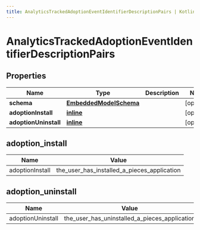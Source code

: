 ```yaml
---
title: AnalyticsTrackedAdoptionEventIdentifierDescriptionPairs | Kotlin SDK
---
```




# AnalyticsTrackedAdoptionEventIdentifierDescriptionPairs

## Properties
Name | Type | Description | Notes
------------ | ------------- | ------------- | -------------
**schema** | [**EmbeddedModelSchema**](EmbeddedModelSchema) |  |  [optional]
**adoptionInstall** | [**inline**](#adoption_install) |  |  [optional]
**adoptionUninstall** | [**inline**](#adoption_uninstall) |  |  [optional]


## adoption_install
Name | Value
---- | -----
adoptionInstall | the_user_has_installed_a_pieces_application


## adoption_uninstall
Name | Value
---- | -----
adoptionUninstall | the_user_has_uninstalled_a_pieces_application




